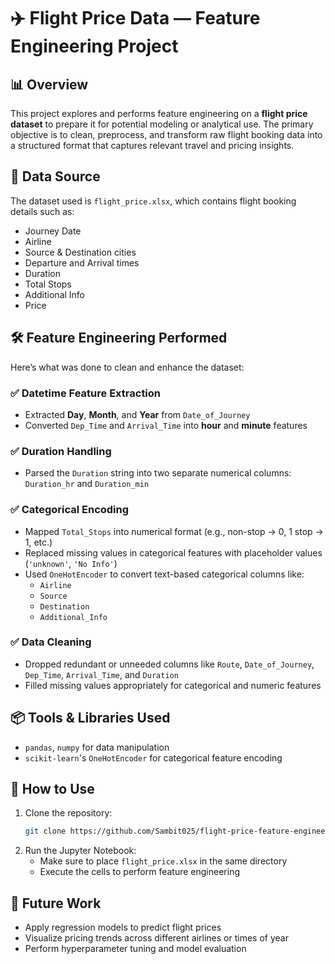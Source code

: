 
# ✈️ Flight Price Data — Feature Engineering Project

## 📊 Overview
This project explores and performs feature engineering on a **flight price dataset** to prepare it for potential modeling or analytical use. The primary objective is to clean, preprocess, and transform raw flight booking data into a structured format that captures relevant travel and pricing insights.

## 📁 Data Source
The dataset used is `flight_price.xlsx`, which contains flight booking details such as:
- Journey Date  
- Airline  
- Source & Destination cities  
- Departure and Arrival times  
- Duration  
- Total Stops  
- Additional Info  
- Price

## 🛠️ Feature Engineering Performed
Here’s what was done to clean and enhance the dataset:

### ✅ Datetime Feature Extraction
- Extracted **Day**, **Month**, and **Year** from `Date_of_Journey`
- Converted `Dep_Time` and `Arrival_Time` into **hour** and **minute** features

### ✅ Duration Handling
- Parsed the `Duration` string into two separate numerical columns: `Duration_hr` and `Duration_min`

### ✅ Categorical Encoding
- Mapped `Total_Stops` into numerical format (e.g., non-stop → 0, 1 stop → 1, etc.)
- Replaced missing values in categorical features with placeholder values (`'unknown'`, `'No Info'`)
- Used `OneHotEncoder` to convert text-based categorical columns like:
  - `Airline`
  - `Source`
  - `Destination`
  - `Additional_Info`

### ✅ Data Cleaning
- Dropped redundant or unneeded columns like `Route`, `Date_of_Journey`, `Dep_Time`, `Arrival_Time`, and `Duration`
- Filled missing values appropriately for categorical and numeric features

## 📦 Tools & Libraries Used
- `pandas`, `numpy` for data manipulation  
- `scikit-learn`'s `OneHotEncoder` for categorical feature encoding

## 🚀 How to Use
1. Clone the repository:
   ```bash
   git clone https://github.com/Sambit025/flight-price-feature-engineering.git
   ```
2. Run the Jupyter Notebook:
   - Make sure to place `flight_price.xlsx` in the same directory
   - Execute the cells to perform feature engineering

## 📌 Future Work
- Apply regression models to predict flight prices
- Visualize pricing trends across different airlines or times of year
- Perform hyperparameter tuning and model evaluation
